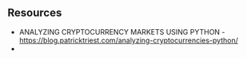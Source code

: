 
## Resources
* ANALYZING CRYPTOCURRENCY MARKETS USING PYTHON - https://blog.patricktriest.com/analyzing-cryptocurrencies-python/
* 
